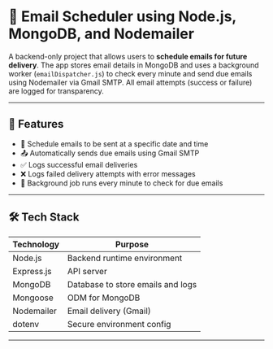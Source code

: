 # 📧 Email Scheduler using Node.js, MongoDB, and Nodemailer

A backend-only project that allows users to **schedule emails for future delivery**. The app stores email details in MongoDB and uses a background worker (`emailDispatcher.js`) to check every minute and send due emails using Nodemailer via Gmail SMTP. All email attempts (success or failure) are logged for transparency.

---

## 🚀 Features

- 📆 Schedule emails to be sent at a specific date and time
- 📤 Automatically sends due emails using Gmail SMTP
- ✅ Logs successful email deliveries
- ❌ Logs failed delivery attempts with error messages
- 🔄 Background job runs every minute to check for due emails

---

## 🛠️ Tech Stack

| Technology | Purpose                    |
|------------|----------------------------|
| Node.js    | Backend runtime environment |
| Express.js | API server                 |
| MongoDB    | Database to store emails and logs |
| Mongoose   | ODM for MongoDB            |
| Nodemailer | Email delivery (Gmail)     |
| dotenv     | Secure environment config  |

---


